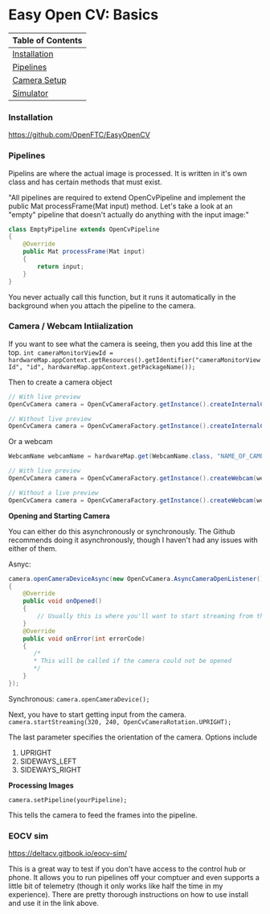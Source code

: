 # Easy Open CV: Basics

|Table of Contents|
|-|
|[Installation](#installation)|
|[Pipelines](#pipelines)|
|[Camera Setup](#camera--webcam-intiialization)|
|[Simulator](#eocv-sim)|

### Installation

https://github.com/OpenFTC/EasyOpenCV

### Pipelines

Pipelins are where the actual image is processed. It is written in it's own class and has certain methods that must exist. 

"All pipelines are required to extend OpenCvPipeline and implement the public Mat processFrame(Mat input) method. Let's take a look at an "empty" pipeline that doesn't actually do anything with the input image:"
```java
class EmptyPipeline extends OpenCvPipeline
{
    @Override
    public Mat processFrame(Mat input)
    {
        return input;
    }
}
```

You never actually call this function, but it runs it automatically in the background when you attach the pipeline to the camera.

### Camera / Webcam Intiialization

If you want to see what the camera is seeing, then you add this line at the top.
`int cameraMonitorViewId = hardwareMap.appContext.getResources().getIdentifier("cameraMonitorViewId", "id", hardwareMap.appContext.getPackageName());`

Then to create a camera object
```java
// With live preview
OpenCvCamera camera = OpenCvCameraFactory.getInstance().createInternalCamera2(OpenCvInternalCamera2.CameraDirection.BACK, cameraMonitorViewId);

// Without live preview
OpenCvCamera camera = OpenCvCameraFactory.getInstance().createInternalCamera2(OpenCvInternalCamera2.CameraDirection.BACK);
```

Or a webcam
```java
WebcamName webcamName = hardwareMap.get(WebcamName.class, "NAME_OF_CAMERA_IN_CONFIG_FILE")

// With live preview
OpenCvCamera camera = OpenCvCameraFactory.getInstance().createWebcam(webcamName, cameraMonitorViewId);

// Without a live preview
OpenCvCamera camera = OpenCvCameraFactory.getInstance().createWebcam(webcamName);
```

**Opening and Starting Camera**

You can either do this asynchronously or synchronously. The Github recommends doing it asynchronously, though I haven't had any issues with either of them.

Asnyc:
```java
camera.openCameraDeviceAsync(new OpenCvCamera.AsyncCameraOpenListener()
{
    @Override
    public void onOpened()
    {
        // Usually this is where you'll want to start streaming from the camera (see section 4)
    }
    @Override
    public void onError(int errorCode)
    {
       /*
       * This will be called if the camera could not be opened
       */
    }
});
```

Synchronous:
`camera.openCameraDevice();`

Next, you have to start getting input from the camera.
`camera.startStreaming(320, 240, OpenCvCameraRotation.UPRIGHT);`

The last parameter specifies the orientation of the camera. Options include
1. UPRIGHT
2. SIDEWAYS_LEFT
3. SIDEWAYS_RIGHT

**Processing Images**

`camera.setPipeline(yourPipeline);`

This tells the camera to feed the frames into the pipeline.

### EOCV sim

https://deltacv.gitbook.io/eocv-sim/

This is a great way to test if you don't have access to the control hub or phone. It allows you to run pipelines off your comptuer and even supports a little bit of telemetry (though it only works like half the time in my experience). There are pretty thorough instructions on how to use install and use it in the link above.